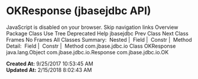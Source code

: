 # OKResponse (jbasejdbc   API)

JavaScript is disabled on your browser. Skip navigation links Overview Package Class Use Tree Deprecated Help jbasejdbc Prev Class Next Class Frames No Frames All Classes Summary:  Nested |  Field |  Constr |  Method Detail:  Field |  Constr |  Method com.jbase.jdbc.io Class OKResponse java.lang.Object com.jbase.jdbc.io.Response com.jbase.jdbc.io.OK  

**Created At:** 9/25/2017 10:53:45 AM  
**Updated At:** 2/15/2018 8:02:43 AM  

